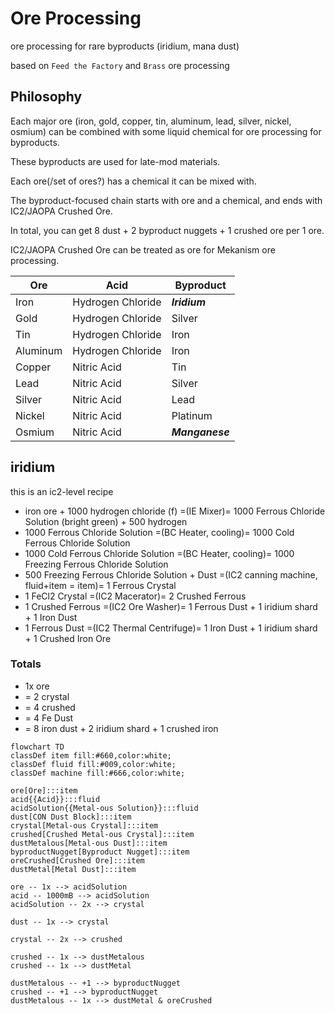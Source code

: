 # Ore Processing

ore processing for rare byproducts (iridium, mana dust)

based on `Feed the Factory` and `Brass` ore processing

## Philosophy

Each major ore (iron, gold, copper, tin, aluminum, lead, silver, nickel, osmium)
can be combined with some liquid chemical for ore processing for byproducts.

These byproducts are used for late-mod materials.

Each ore(/set of ores?) has a chemical it can be mixed with.

The byproduct-focused chain starts with ore and a chemical, and ends with IC2/JAOPA Crushed Ore.

In total, you can get 8 dust + 2 byproduct nuggets + 1 crushed ore per 1 ore.

IC2/JAOPA Crushed Ore can be treated as ore for Mekanism ore processing.

| Ore      | Acid              | Byproduct       |
| -------- | ----------------- | --------------- |
| Iron     | Hydrogen Chloride | ***Iridium***   |
| Gold     | Hydrogen Chloride | Silver          |
| Tin      | Hydrogen Chloride | Iron            |
| Aluminum | Hydrogen Chloride | Iron            |
| Copper   | Nitric Acid       | Tin             |
| Lead     | Nitric Acid       | Silver          |
| Silver   | Nitric Acid       | Lead            |
| Nickel   | Nitric Acid       | Platinum        |
| Osmium   | Nitric Acid       | ***Manganese*** |

## iridium

this is an ic2-level recipe

* iron ore + 1000 hydrogen chloride (f) =(IE Mixer)= 1000 Ferrous Chloride Solution (bright green) + 500 hydrogen
* 1000 Ferrous Chloride Solution =(BC Heater, cooling)= 1000 Cold Ferrous Chloride Solution
* 1000 Cold Ferrous Chloride Solution =(BC Heater, cooling)= 1000 Freezing Ferrous Chloride Solution
* 500 Freezing Ferrous Chloride Solution + Dust =(IC2 canning machine, fluid+item = item)= 1 Ferrous Crystal
* 1 FeCl2 Crystal =(IC2 Macerator)= 2 Crushed Ferrous
* 1 Crushed Ferrous =(IC2 Ore Washer)= 1 Ferrous Dust + 1 iridium shard + 1 Iron Dust
* 1 Ferrous Dust =(IC2 Thermal Centrifuge)= 1 Iron Dust + 1 iridium shard + 1 Crushed Iron Ore

### Totals

* 1x ore
* = 2 crystal
* = 4 crushed
* = 4 Fe Dust
* = 8 iron dust + 2 iridium shard + 1 crushed iron

```mermaid
flowchart TD
classDef item fill:#660,color:white;
classDef fluid fill:#009,color:white;
classDef machine fill:#666,color:white;

ore[Ore]:::item
acid{{Acid}}:::fluid
acidSolution{{Metal-ous Solution}}:::fluid
dust[CON Dust Block]:::item
crystal[Metal-ous Crystal]:::item
crushed[Crushed Metal-ous Crystal]:::item
dustMetalous[Metal-ous Dust]:::item
byproductNugget[Byproduct Nugget]:::item
oreCrushed[Crushed Ore]:::item
dustMetal[Metal Dust]:::item

ore -- 1x --> acidSolution
acid -- 1000mB --> acidSolution
acidSolution -- 2x --> crystal

dust -- 1x --> crystal

crystal -- 2x --> crushed

crushed -- 1x --> dustMetalous
crushed -- 1x --> dustMetal

dustMetalous -- +1 --> byproductNugget
crushed -- +1 --> byproductNugget
dustMetalous -- 1x --> dustMetal & oreCrushed
```

<!---
```mermaid
flowchart TD
classDef item fill:#660;
classDef fluid fill:#009;
classDef machine fill:#666;

class it item
class fl fluid
class ma machine

subgraph t0 [Tier 0: Furnaces]
smelt([Smelting x1]):::machine
end
subgraph t1 [Tier 1: Tinkers]
melt([Melting x2]):::machine
cast([Casting x1]):::machine
end
subgraph t2 [Tier 2: Immersive]

end
ore[Ore]:::item
ingot[Ingot]:::item
dust[Dust]:::item
clump[Clump]:::item
shard[Shard]:::item

ic2Crushed[IC2 Crushed x2]:::item
ic2Thermal([IC2 Thermal Centrifuge x1.22]):::machine
ic2Washing([IC2 Ore Washing x1.11]):::machine

tioCrushed[TIO Crushed]:::item
tioCrushing([TIO Crushing x1-3]):::machine
tioPure{{TIO Pure x1}}:::fluid

highoven([High Oven x2.5]):::machine

molten{{Molten}}:::fluid

mekSlurry{{Slurry}}:::fluid
mekDissolution([Dissolution 1000mB]):::machine
mekChemWash([Chemical Washer x1]):::machine
mekChemCrys([Chemical Crystalizer x5]):::machine
mekChemInject([Chemical Injector x4]):::machine
mekPurif([Purification Chamber x3]):::machine

pulv([Pulverizing x2]):::machine
pulvTect([Pulverizing + Tectonic x3]):::machine
arc([Arc Furnace x2]):::machine

anodizer([Smelting + Flux Anodizer x2]):::machine

indsand([Induction + Sand x2]):::machine
indrich([Induction + Rich Slag x3]):::machine
indcinn([Induction + Cinnabar x3]):::machine
indsandOyro([Induction + Pyro + Sand x3]):::machine
indrichOyro([Induction + Pyro + Rich Slag x4]):::machine
indcinnOyro([Induction + Pyro + Cinnabar x4]):::machine

ifWashing([IF Meat Washing 150mB]):::machine
ifFermentation([IF Fermentation x2]):::machine
ifSieving([IF Fluid Sieving x100mB]):::machine

eioSag([EIO SAG Mill x2-4+]):::machine
```
-->
